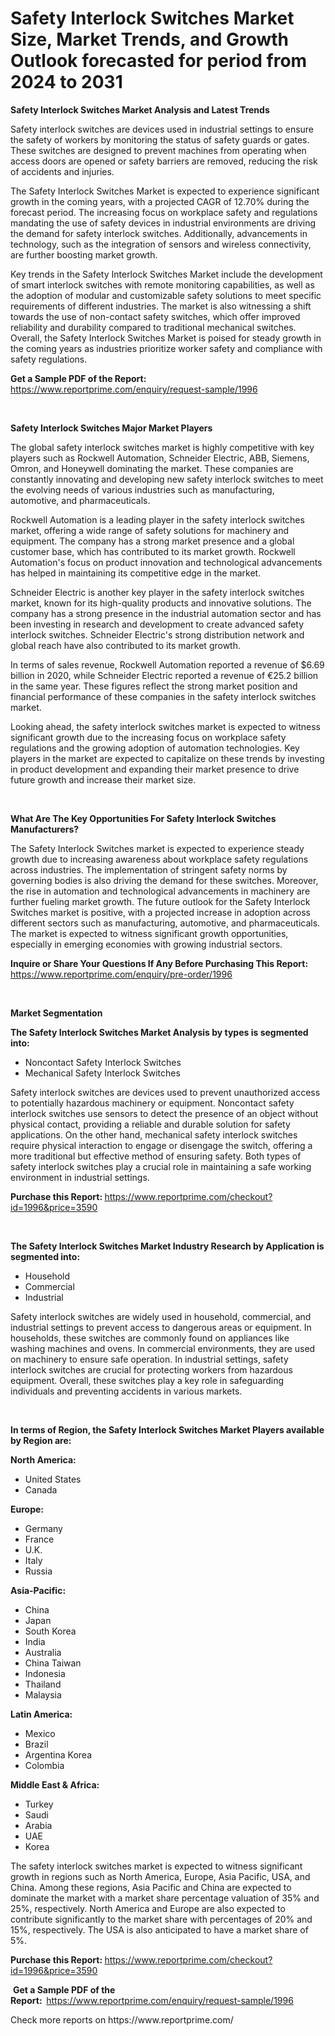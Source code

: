 <p><h1>Safety Interlock Switches Market Size, Market Trends, and Growth Outlook forecasted for period from 2024 to 2031</h1></p><p><strong>Safety Interlock Switches Market Analysis and Latest Trends</strong></p>
<p><p>Safety interlock switches are devices used in industrial settings to ensure the safety of workers by monitoring the status of safety guards or gates. These switches are designed to prevent machines from operating when access doors are opened or safety barriers are removed, reducing the risk of accidents and injuries.</p><p>The Safety Interlock Switches Market is expected to experience significant growth in the coming years, with a projected CAGR of 12.70% during the forecast period. The increasing focus on workplace safety and regulations mandating the use of safety devices in industrial environments are driving the demand for safety interlock switches. Additionally, advancements in technology, such as the integration of sensors and wireless connectivity, are further boosting market growth.</p><p>Key trends in the Safety Interlock Switches Market include the development of smart interlock switches with remote monitoring capabilities, as well as the adoption of modular and customizable safety solutions to meet specific requirements of different industries. The market is also witnessing a shift towards the use of non-contact safety switches, which offer improved reliability and durability compared to traditional mechanical switches. Overall, the Safety Interlock Switches Market is poised for steady growth in the coming years as industries prioritize worker safety and compliance with safety regulations.</p></p>
<p><strong>Get a Sample PDF of the Report:&nbsp;</strong> <a href="https://www.reportprime.com/enquiry/request-sample/1996">https://www.reportprime.com/enquiry/request-sample/1996</a></p>
<p>&nbsp;</p>
<p><strong>Safety Interlock Switches Major Market Players</strong></p>
<p><p>The global safety interlock switches market is highly competitive with key players such as Rockwell Automation, Schneider Electric, ABB, Siemens, Omron, and Honeywell dominating the market. These companies are constantly innovating and developing new safety interlock switches to meet the evolving needs of various industries such as manufacturing, automotive, and pharmaceuticals.</p><p>Rockwell Automation is a leading player in the safety interlock switches market, offering a wide range of safety solutions for machinery and equipment. The company has a strong market presence and a global customer base, which has contributed to its market growth. Rockwell Automation's focus on product innovation and technological advancements has helped in maintaining its competitive edge in the market.</p><p>Schneider Electric is another key player in the safety interlock switches market, known for its high-quality products and innovative solutions. The company has a strong presence in the industrial automation sector and has been investing in research and development to create advanced safety interlock switches. Schneider Electric's strong distribution network and global reach have also contributed to its market growth.</p><p>In terms of sales revenue, Rockwell Automation reported a revenue of $6.69 billion in 2020, while Schneider Electric reported a revenue of €25.2 billion in the same year. These figures reflect the strong market position and financial performance of these companies in the safety interlock switches market.</p><p>Looking ahead, the safety interlock switches market is expected to witness significant growth due to the increasing focus on workplace safety regulations and the growing adoption of automation technologies. Key players in the market are expected to capitalize on these trends by investing in product development and expanding their market presence to drive future growth and increase their market size.</p></p>
<p>&nbsp;</p>
<p><strong>What Are The Key Opportunities For Safety Interlock Switches Manufacturers?</strong></p>
<p><p>The Safety Interlock Switches market is expected to experience steady growth due to increasing awareness about workplace safety regulations across industries. The implementation of stringent safety norms by governing bodies is also driving the demand for these switches. Moreover, the rise in automation and technological advancements in machinery are further fueling market growth. The future outlook for the Safety Interlock Switches market is positive, with a projected increase in adoption across different sectors such as manufacturing, automotive, and pharmaceuticals. The market is expected to witness significant growth opportunities, especially in emerging economies with growing industrial sectors.</p></p>
<p><strong>Inquire or Share Your Questions If Any Before Purchasing This Report:</strong> <a href="https://www.reportprime.com/enquiry/pre-order/1996">https://www.reportprime.com/enquiry/pre-order/1996</a></p>
<p>&nbsp;</p>
<p><strong>Market Segmentation</strong></p>
<p><strong>The Safety Interlock Switches Market Analysis by types is segmented into:</strong></p>
<p><ul><li>Noncontact Safety Interlock Switches</li><li>Mechanical Safety Interlock Switches</li></ul></p>
<p><p>Safety interlock switches are devices used to prevent unauthorized access to potentially hazardous machinery or equipment. Noncontact safety interlock switches use sensors to detect the presence of an object without physical contact, providing a reliable and durable solution for safety applications. On the other hand, mechanical safety interlock switches require physical interaction to engage or disengage the switch, offering a more traditional but effective method of ensuring safety. Both types of safety interlock switches play a crucial role in maintaining a safe working environment in industrial settings.</p></p>
<p><strong>Purchase this Report:&nbsp;</strong><a href="https://www.reportprime.com/checkout?id=1996&price=3590">https://www.reportprime.com/checkout?id=1996&price=3590</a></p>
<p>&nbsp;</p>
<p><strong>The Safety Interlock Switches Market Industry Research by Application is segmented into:</strong></p>
<p><ul><li>Household</li><li>Commercial</li><li>Industrial</li></ul></p>
<p><p>Safety interlock switches are widely used in household, commercial, and industrial settings to prevent access to dangerous areas or equipment. In households, these switches are commonly found on appliances like washing machines and ovens. In commercial environments, they are used on machinery to ensure safe operation. In industrial settings, safety interlock switches are crucial for protecting workers from hazardous equipment. Overall, these switches play a key role in safeguarding individuals and preventing accidents in various markets.</p></p>
<p>&nbsp;</p>
<p><strong>In terms of Region, the Safety Interlock Switches Market Players available by Region are:</strong></p>
<p>
    <p> <strong> North America: </strong>
        <ul>
            <li>United States</li>
            <li>Canada</li>
        </ul>
        </p> 
    <p> <strong> Europe: </strong>
        <ul>
            <li>Germany</li>
            <li>France</li>
            <li>U.K.</li>
            <li>Italy</li>
            <li>Russia</li>
        </ul>
        </p> 
    <p> <strong> Asia-Pacific: </strong>
        <ul>
            <li>China</li>
            <li>Japan</li>
            <li>South Korea</li>
            <li>India</li>
            <li>Australia</li>
            <li>China Taiwan</li>
            <li>Indonesia</li>
            <li>Thailand</li>
            <li>Malaysia</li>
        </ul>
        </p> 
    <p> <strong> Latin America: </strong>
        <ul>
            <li>Mexico</li>
            <li>Brazil</li>
            <li>Argentina Korea</li>
            <li>Colombia</li>
        </ul>
        </p> 
    <p> <strong> Middle East & Africa: </strong>
        <ul>
            <li>Turkey</li>
            <li>Saudi</li>
            <li>Arabia</li>
            <li>UAE</li>
            <li>Korea</li>
        </ul>
    </p>
    </p>
<p><p>The safety interlock switches market is expected to witness significant growth in regions such as North America, Europe, Asia Pacific, USA, and China. Among these regions, Asia Pacific and China are expected to dominate the market with a market share percentage valuation of 35% and 25%, respectively. North America and Europe are also expected to contribute significantly to the market share with percentages of 20% and 15%, respectively. The USA is also anticipated to have a market share of 5%.</p></p>
<p><strong>Purchase this Report: </strong><a href="https://www.reportprime.com/checkout?id=1996&price=3590">https://www.reportprime.com/checkout?id=1996&price=3590</a></p>
<p>&nbsp;<strong>Get a Sample PDF of the Report:&nbsp;&nbsp;</strong><a href="https://www.reportprime.com/enquiry/request-sample/1996">https://www.reportprime.com/enquiry/request-sample/1996</a></p>
<p><strong></strong></p>
<p>Check more reports on https://www.reportprime.com/</p>